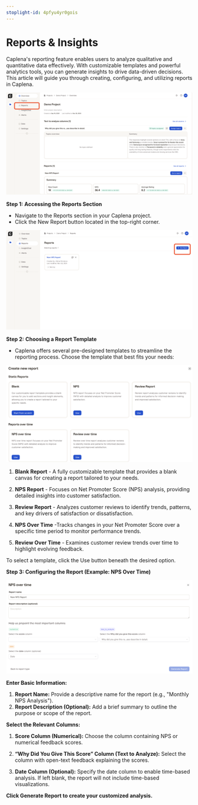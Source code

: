 ```yaml
---
stoplight-id: 4pfyu4yr0gois
---
```


# Reports & Insights

Caplena's reporting feature enables users to analyze qualitative and quantitative data effectively. With customizable templates and powerful analytics tools, you can generate insights to drive data-driven decisions. This article will guide you through creating, configuring, and utilizing reports in Caplena.


![Screenshot 2024-11-26 at 15.33.55.png](<../assets/images/Screenshot 2024-11-26 at 15.33.55.png>)


**Step 1:** **Accessing the Reports Section**

- Navigate to the Reports section in your Caplena project.
- Click the New Report button located in the top-right corner.

![Screenshot 2024-11-26 at 15.35.38.png](<../assets/images/Screenshot 2024-11-26 at 15.35.38.png>)


**Step 2:** **Choosing a Report Template**

- Caplena offers several pre-designed templates to streamline the reporting process. Choose the template that best fits your needs:

![Screenshot 2024-11-26 at 15.37.16.png](<../assets/images/Screenshot 2024-11-26 at 15.37.16.png>)


1. **Blank Report** - A fully customizable template that provides a blank canvas for creating a report tailored to your needs.

3. **NPS Report** -  Focuses on Net Promoter Score (NPS) analysis, providing detailed insights into customer satisfaction.

5. **Review Report** -  Analyzes customer reviews to identify trends, patterns, and key drivers of satisfaction or dissatisfaction.

7. **NPS Over Time** -Tracks changes in your Net Promoter Score over a specific time period to monitor performance trends.

9. **Review Over Time** - Examines customer review trends over time to highlight evolving feedback.

To select a template, click the Use button beneath the desired option.

**Step 3: Configuring the Report (Example: NPS Over Time)**

![Screenshot 2024-11-26 at 15.44.56.png](<../assets/images/Screenshot 2024-11-26 at 15.44.56.png>)


**Enter Basic Information:**

1. **Report Name:** Provide a descriptive name for the report (e.g., "Monthly NPS Analysis").
2. **Report Description (Optional):** Add a brief summary to outline the purpose or scope of the report.

**Select the Relevant Columns:**

1. **Score Column (Numerical):** Choose the column containing NPS or numerical feedback scores.

2. **“Why Did You Give This Score” Column (Text to Analyze):** Select the column with open-text feedback explaining the scores.

3. **Date Column (Optional):** Specify the date column to enable time-based analysis. If left blank, the report will not include time-based visualizations.

**Click Generate Report to create your customized analysis.**


